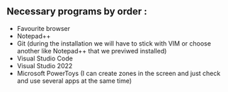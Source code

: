 
## Necessary programs by order :
- Favourite browser
- Notepad++ 
- Git (during the installation we will have to stick with VIM or choose another like Notepad++ that we previwed installed)
- Visual Studio Code
- Visual Studio 2022
- Microsoft PowerToys (I can create zones in the screen and just check and use several apps at the same time)
